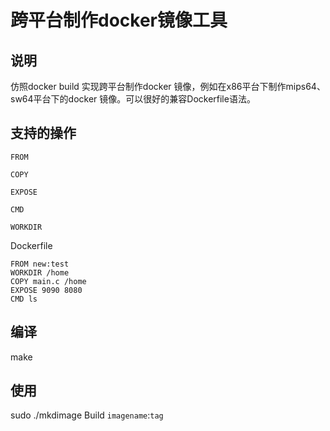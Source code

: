 # 跨平台制作docker镜像工具

## 说明
仿照docker build 实现跨平台制作docker 镜像，例如在x86平台下制作mips64、sw64平台下的docker 镜像。可以很好的兼容Dockerfile语法。

## 支持的操作
```FROM```
 
```COPY```

```EXPOSE```

```CMD```

```WORKDIR```

Dockerfile
```
FROM new:test
WORKDIR /home
COPY main.c /home
EXPOSE 9090 8080
CMD ls
```
## 编译
make

## 使用
sudo ./mkdimage Build  ```imagename```:```tag```
